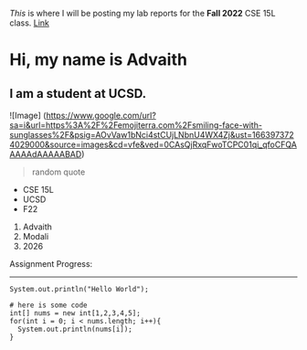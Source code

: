 *This* is where I will be posting my lab reports for the **Fall 2022** CSE 15L class. [Link](https://github.com)
# Hi, my name is Advaith
## I am a student at UCSD.
![Image] (https://www.google.com/url?sa=i&url=https%3A%2F%2Femojiterra.com%2Fsmiling-face-with-sunglasses%2F&psig=AOvVaw1bNci4stCUjLNbnU4WX4Zj&ust=1663973724029000&source=images&cd=vfe&ved=0CAsQjRxqFwoTCPC01qi_qfoCFQAAAAAdAAAAABAD)

> random quote 

* CSE 15L
* UCSD
* F22

1. Advaith
2. Modali
3. 2026

Assignment Progress:

---

`System.out.println("Hello World");`

```
# here is some code
int[] nums = new int[1,2,3,4,5];
for(int i = 0; i < nums.length; i++){
  System.out.println(nums[i]);
}

```
